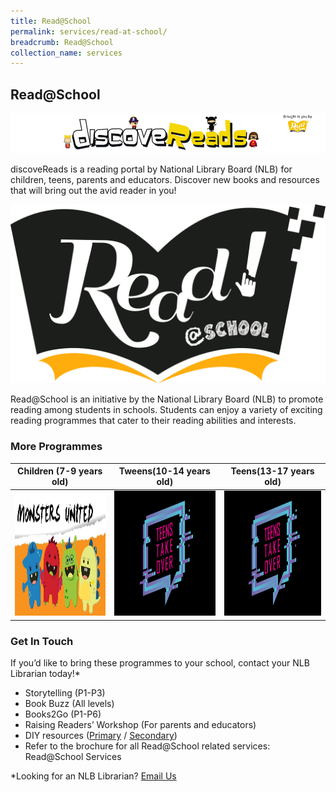 ```yaml
---
title: Read@School
permalink: services/read-at-school/
breadcrumb: Read@School
collection_name: services
---
```

## **Read@School**

![Discovereads Logo](/images/discoveReadsbanner3.png)

discoveReads is a reading portal by National Library Board (NLB) for children, teens, parents and educators. Discover new books and resources that will bring out the avid reader in you!

![Read@school Logo](/images/Read_Singapore_Read@school_pantone_secondary.jpg)

Read@School is an initiative by the National Library Board (NLB) to promote reading among students in schools. Students can enjoy a variety of exciting reading programmes that cater to their reading abilities and interests.

### **More Programmes**

<!-- ![Monsters United Logo](/images/readatschool/dr-banner.jpg){:height="100px" width="100px"} -->

<!-- ![Tweenkerama Logo](/images/readatschool/teens-takeover-logo-on-black.jpg){:height="100px" width="100px"} -->

<!-- ![Teens Take Over Logo](/images/readatschool/teens-takeover-logo-on-black.jpg){:height="100px" width="100px"} -->

| **Children (7-9 years old)**  | **Tweens(10-14 years old)** | **Teens(13-17 years old)** |
| ----------------------------- | --------------------------- | -------------------------- |
| <img src="/images/readatschool/dr-banner.jpg" width="300" height="200"> | <img src="/images/readatschool/teens-takeover-logo-on-black.jpg" width="300" height="200"> | <img src="/images/readatschool/teens-takeover-logo-on-black.jpg" width="300" height="200"> |

### **Get In Touch**

If  you’d like to bring these programmes to your school, contact your NLB Librarian today!*

* Storytelling (P1-P3)
* Book Buzz (All levels)
* Books2Go (P1-P6)
* Raising Readers’ Workshop (For parents and educators)
* DIY resources ([Primary](https://google.com) / [Secondary](https://google.com))
* Refer to the brochure for all Read@School related services: Read@School Services

*Looking for an NLB Librarian? [Email Us](mailto:enquiry@nlb.gov.sg)